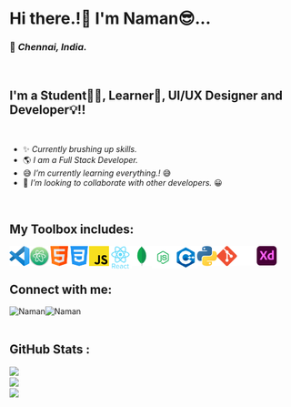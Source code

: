 # Hi there.!👋 I'm Naman😎...

### 📍 _Chennai, India._

<br>

## I'm a Student🧑🏻, Learner📝, UI/UX Designer and Developer💡!!

<br>

- ✨ _Currently brushing up skills._
- 🌎 _I am a Full Stack Developer._
- 😅 _I’m currently learning everything.!_ 😅
- 👯 _I’m looking to collaborate with other developers._ 😀

<br>

## My Toolbox includes:

<img align="left" alt="VS Code" width="35px" src="./.github/images/vscode.png" />
<img align="left" alt="Atom" width="35px"src="./.github/images/atom.png" />
<img align="left" alt="HTML5" width="35px"src="./.github/images/html.png" />
<img align="left" alt="CSS3" width="35px"src="./.github/images/css.png" />
<img align="left" alt="JavaScript" width="35px"src="./.github/images/js.png" />
<img align="left" alt="ReactJS" width="40px"src="https://raw.githubusercontent.com/devicons/devicon/master/icons/react/react-original-wordmark.svg" />
<img align="left" alt="MongoDB" width="35px"src="./.github/images/mongoDb.png" />
<img align="left" alt="NodeJs" width="40px"src="./.github/images/nodejs.png" />
<img align="left" alt="C++" width="40px"src="./.github/images/cpp.png" />
<img align="left" alt="Python" width="35px"src="./.github/images/python.png" />
<img align="left" alt="Git" width="35px"src="./.github/images/Git.png" />
<img align="left" alt="GitHub" width="35px"src="./.github/images/github.png" />
<img align="left" alt="Adobe Xd" width="35px"src="./.github/images/Xd.png" />

<br><br>

## Connect with me:

<a href="https://www.linkedin.com/in/namanks" target="blank"><img align="left" src="https://img.shields.io/badge/Naman KS-%230077B5.svg?style=for-the-badge&logo=linkedin&logoColor=white)" alt="Naman"  /></a>

<a href="https://www.instagram.com/_neemo22/" target="blank"><img align="left" src="https://img.shields.io/badge/Naman KS-%23E4405F.svg?style=for-the-badge&logo=Instagram&logoColor=white" alt="Naman"  /></a>

<br/><br/>
## GitHub Stats :

<img src="https://github-readme-stats.vercel.app/api?username=namanks2201&show_icons=true&theme=radical&hide_border=true" />

<br>

<img src="https://github-readme-streak-stats.herokuapp.com/?user=namanks2201&show_icons=true&theme=dark&hide_border=true&stroke=ffffff&background=121212" />

<br>

<img src="https://activity-graph.herokuapp.com/graph?username=namanks2201&show_icons=true&bg_color=0D1117&color=FA8F78&line=FF5733&point=FFFFFF&hide_border=true" />
